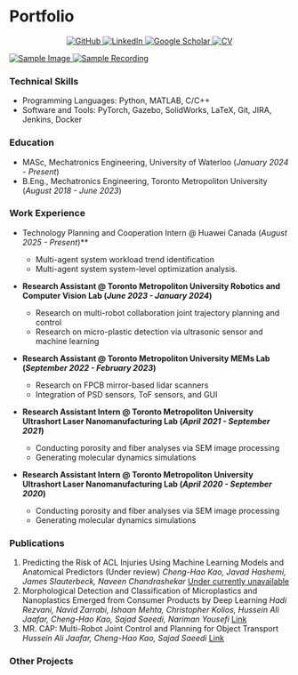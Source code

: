 # Portfolio

<p align="center">
  <a href="https://github.com/HowardKao-1130" target="_blank">
    <img src="https://img.shields.io/badge/GitHub-181717?style=for-the-badge&logo=github&logoColor=white" alt="GitHub"/>
  </a>
  <a href="https://www.linkedin.com/in/cheng-hao-kao-64343b252/" target="_blank">
    <img src="https://img.shields.io/badge/LinkedIn-0A66C2?style=for-the-badge&logo=linkedin&logoColor=white" alt="LinkedIn"/>
  </a>
  <a href="https://scholar.google.com/citations?user=svHzmooAAAAJ&hl=zh-TW" target="_blank">
    <img src="https://img.shields.io/badge/Google%20Scholar-4285F4?style=for-the-badge&logo=google-scholar&logoColor=white" alt="Google Scholar"/>
  </a>
  <a href="assets/pdf/CV.pdf" target="_blank">
    <img src="https://img.shields.io/badge/CV-Download-green?style=for-the-badge&logo=adobe-acrobat-reader&logoColor=white" alt="CV"/>
  </a>
</p>

<a href="assets/images/head_photo.jpg" target="_blank">
  <img src="https://img.shields.io/badge/Image-View-blue?style=for-the-badge&logo=picture&logoColor=white" alt="Sample Image"/>
</a>
<a href="assets/videos/demo.mp4" target="_blank">
  <img src="https://img.shields.io/badge/Recording-Listen-orange?style=for-the-badge&logo=music&logoColor=white" alt="Sample Recording"/>
</a>

### Technical Skills
- Programming Languages: Python, MATLAB, C/C++
- Software and Tools: PyTorch, Gazebo, SolidWorks, LaTeX, Git, JIRA, Jenkins, Docker

### Education
- MASc, Mechatronics Engineering, University of Waterloo (_January 2024 - Present_)	 			        		
- B.Eng., Mechatronics Engineering, Toronto Metropoliton University (_August 2018 - June 2023_)

### Work Experience
- Technology Planning and Cooperation Intern @ Huawei Canada (_August 2025 - Present_)**
  - Multi-agent system workload trend identification
  - Multi-agent system system-level optimization analysis.

- **Research Assistant @ Toronto Metropoliton University Robotics and Computer Vision Lab (_June 2023 - January 2024_)**
  - Research on multi-robot collaboration joint trajectory planning and control
  - Research on micro-plastic detection via ultrasonic sensor and machine learning

- **Research Assistant @ Toronto Metropoliton University MEMs Lab (_September 2022 - February 2023_)**
  - Research on FPCB mirror-based lidar scanners
  - Integration of PSD sensors, ToF sensors, and GUI

- **Research Assistant Intern @ Toronto Metropoliton University Ultrashort Laser Nanomanufacturing Lab (_April 2021 - September 2021_)**
  - Conducting porosity and fiber analyses via SEM image processing
  - Generating molecular dynamics simulations

- **Research Assistant Intern @ Toronto Metropoliton University Ultrashort Laser Nanomanufacturing Lab (_April 2020 - September 2020_)**
  - Conducting porosity and fiber analyses via SEM image processing
  - Generating molecular dynamics simulations

### Publications
1. Predicting the Risk of ACL Injuries Using Machine Learning Models and Anatomical Predictors (Under review) *Cheng-Hao Kao, Javad Hashemi, James Slauterbeck, Naveen Chandrashekar* [Under currently unavailable](https://howardkao-1130.github.io/portfolio/)
2. Morphological Detection and Classification of Microplastics and Nanoplastics Emerged from Consumer Products by Deep Learning *Hadi Rezvani, Navid Zarrabi, Ishaan Mehta, Christopher Kolios, Hussein Ali Jaafar, Cheng-Hao Kao, Sajad Saeedi, Nariman Yousefi* [Link](https://arxiv.org/abs/2409.13688)
3. MR. CAP: Multi-Robot Joint Control and Planning for Object Transport *Hussein Ali Jaafar, Cheng-Hao Kao, Sajad Saeedi* [Link](https://ieeexplore.ieee.org/document/10380779)

### Other Projects
